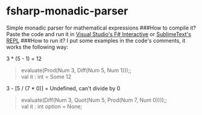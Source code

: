 # fsharp-monadic-parser
Simple monadic parser for mathematical expressions
###How to compile it?
Paste the code and run it in [Visual Studio's F# Interactive](https://msdn.microsoft.com/en-us/library/dd233175.aspx) or [SublimeText's REPL](https://github.com/wuub/SublimeREPL)
###How to run it?
I put some examples in the code's comments, it works the following way:

3 * (5 - 1) = 12
> evaluate(Prod(Num 3, Diff(Num 5, Num 1)));; <br/>
val it : int = Some 12


3 - [5 / (7 * 0)] = Undefined, can't divide by 0
> evaluate(Diff(Num 3, Quot(Num 5, Prod(Num 7, Num 0))));;<br/>
val it : int option = None;
